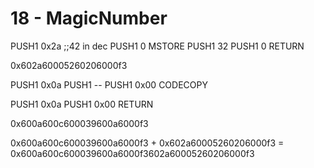 # 18 - MagicNumber


PUSH1 0x2a ;;42 in dec
PUSH1 0
MSTORE
PUSH1 32
PUSH1 0
RETURN

0x602a60005260206000f3

PUSH1 0x0a
PUSH1 --
PUSH1 0x00
CODECOPY

PUSH1 0x0a
PUSH1 0x00
RETURN

0x600a600c600039600a6000f3

0x600a600c600039600a6000f3 + 0x602a60005260206000f3 = 0x600a600c600039600a6000f3602a60005260206000f3

